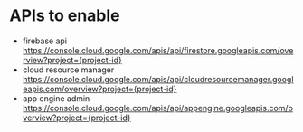 # APIs to enable
* firebase api
https://console.cloud.google.com/apis/api/firestore.googleapis.com/overview?project={project-id}
* cloud resource manager
https://console.cloud.google.com/apis/api/cloudresourcemanager.googleapis.com/overview?project={project-id}
* app engine admin
https://console.cloud.google.com/apis/api/appengine.googleapis.com/overview?project={project-id}